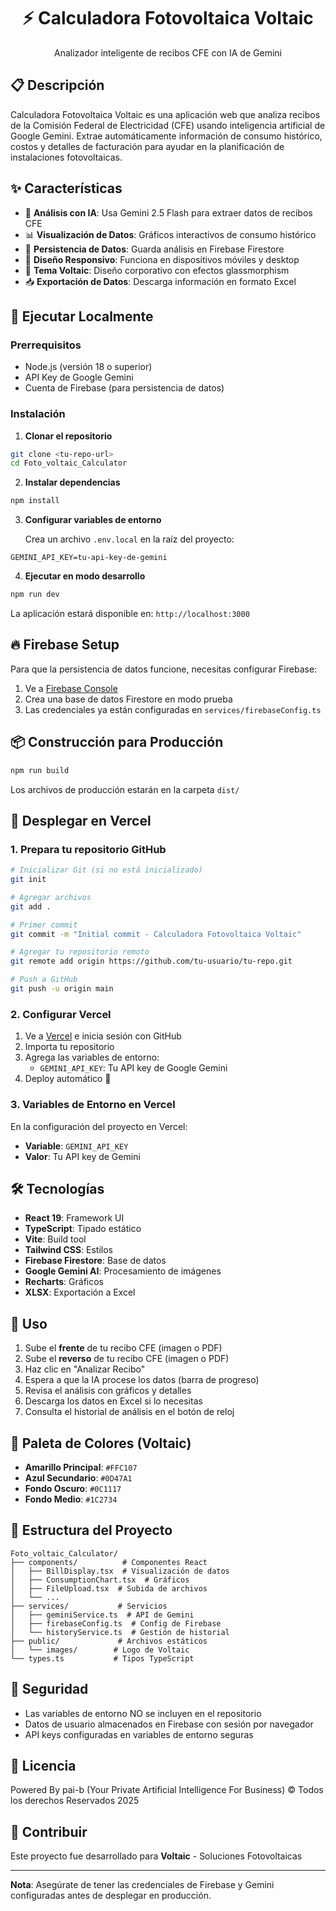 <div align="center">
  <h1>⚡ Calculadora Fotovoltaica Voltaic</h1>
  <p>Analizador inteligente de recibos CFE con IA de Gemini</p>
</div>

## 📋 Descripción

Calculadora Fotovoltaica Voltaic es una aplicación web que analiza recibos de la Comisión Federal de Electricidad (CFE) usando inteligencia artificial de Google Gemini. Extrae automáticamente información de consumo histórico, costos y detalles de facturación para ayudar en la planificación de instalaciones fotovoltaicas.

## ✨ Características

- 🤖 **Análisis con IA**: Usa Gemini 2.5 Flash para extraer datos de recibos CFE
- 📊 **Visualización de Datos**: Gráficos interactivos de consumo histórico
- 💾 **Persistencia de Datos**: Guarda análisis en Firebase Firestore
- 📱 **Diseño Responsivo**: Funciona en dispositivos móviles y desktop
- 🎨 **Tema Voltaic**: Diseño corporativo con efectos glassmorphism
- 📥 **Exportación de Datos**: Descarga información en formato Excel

## 🚀 Ejecutar Localmente

### Prerrequisitos
- Node.js (versión 18 o superior)
- API Key de Google Gemini
- Cuenta de Firebase (para persistencia de datos)

### Instalación

1. **Clonar el repositorio**
```bash
git clone <tu-repo-url>
cd Foto_voltaic_Calculator
```

2. **Instalar dependencias**
```bash
npm install
```

3. **Configurar variables de entorno**
   
   Crea un archivo `.env.local` en la raíz del proyecto:
```env
GEMINI_API_KEY=tu-api-key-de-gemini
```

4. **Ejecutar en modo desarrollo**
```bash
npm run dev
```

La aplicación estará disponible en: `http://localhost:3000`

## 🔥 Firebase Setup

Para que la persistencia de datos funcione, necesitas configurar Firebase:

1. Ve a [Firebase Console](https://console.firebase.google.com/project/calculadoravoltaic)
2. Crea una base de datos Firestore en modo prueba
3. Las credenciales ya están configuradas en `services/firebaseConfig.ts`

## 📦 Construcción para Producción

```bash
npm run build
```

Los archivos de producción estarán en la carpeta `dist/`

## 🚀 Desplegar en Vercel

### 1. Prepara tu repositorio GitHub

```bash
# Inicializar Git (si no está inicializado)
git init

# Agregar archivos
git add .

# Primer commit
git commit -m "Initial commit - Calculadora Fotovoltaica Voltaic"

# Agregar tu repositorio remoto
git remote add origin https://github.com/tu-usuario/tu-repo.git

# Push a GitHub
git push -u origin main
```

### 2. Configurar Vercel

1. Ve a [Vercel](https://vercel.com) e inicia sesión con GitHub
2. Importa tu repositorio
3. Agrega las variables de entorno:
   - `GEMINI_API_KEY`: Tu API key de Google Gemini
4. Deploy automático 🎉

### 3. Variables de Entorno en Vercel

En la configuración del proyecto en Vercel:
- **Variable**: `GEMINI_API_KEY`
- **Valor**: Tu API key de Gemini

## 🛠️ Tecnologías

- **React 19**: Framework UI
- **TypeScript**: Tipado estático
- **Vite**: Build tool
- **Tailwind CSS**: Estilos
- **Firebase Firestore**: Base de datos
- **Google Gemini AI**: Procesamiento de imágenes
- **Recharts**: Gráficos
- **XLSX**: Exportación a Excel

## 📱 Uso

1. Sube el **frente** de tu recibo CFE (imagen o PDF)
2. Sube el **reverso** de tu recibo CFE (imagen o PDF)
3. Haz clic en "Analizar Recibo"
4. Espera a que la IA procese los datos (barra de progreso)
5. Revisa el análisis con gráficos y detalles
6. Descarga los datos en Excel si lo necesitas
7. Consulta el historial de análisis en el botón de reloj

## 🎨 Paleta de Colores (Voltaic)

- **Amarillo Principal**: `#FFC107`
- **Azul Secundario**: `#0D47A1`
- **Fondo Oscuro**: `#0C1117`
- **Fondo Medio**: `#1C2734`

## 📄 Estructura del Proyecto

```
Foto_voltaic_Calculator/
├── components/          # Componentes React
│   ├── BillDisplay.tsx  # Visualización de datos
│   ├── ConsumptionChart.tsx  # Gráficos
│   ├── FileUpload.tsx  # Subida de archivos
│   └── ...
├── services/           # Servicios
│   ├── geminiService.ts  # API de Gemini
│   ├── firebaseConfig.ts  # Config de Firebase
│   └── historyService.ts  # Gestión de historial
├── public/             # Archivos estáticos
│   └── images/        # Logo de Voltaic
└── types.ts           # Tipos TypeScript
```

## 🔐 Seguridad

- Las variables de entorno NO se incluyen en el repositorio
- Datos de usuario almacenados en Firebase con sesión por navegador
- API keys configuradas en variables de entorno seguras

## 📝 Licencia

Powered By pai-b (Your Private Artificial Intelligence For Business) © Todos los derechos Reservados 2025

## 🤝 Contribuir

Este proyecto fue desarrollado para **Voltaic** - Soluciones Fotovoltaicas

---

**Nota**: Asegúrate de tener las credenciales de Firebase y Gemini configuradas antes de desplegar en producción.
